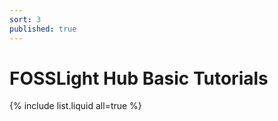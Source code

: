 ```yaml
---
sort: 3
published: true
---
```


# FOSSLight Hub Basic Tutorials

{% include list.liquid all=true %}
